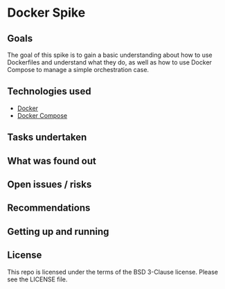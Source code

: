 # Docker Spike

## Goals

The goal of this spike is to gain a basic understanding about how to use Dockerfiles and understand what they do, as well as how to use Docker Compose to manage a simple orchestration case.

## Technologies used

- [Docker](https://docs.docker.com/engine/installation/)
- [Docker Compose](https://docs.docker.com/compose/install/)

## Tasks undertaken



## What was found out



## Open issues / risks



## Recommendations



## Getting up and running



## License

This repo is licensed under the terms of the BSD 3-Clause license. Please see the LICENSE file.
